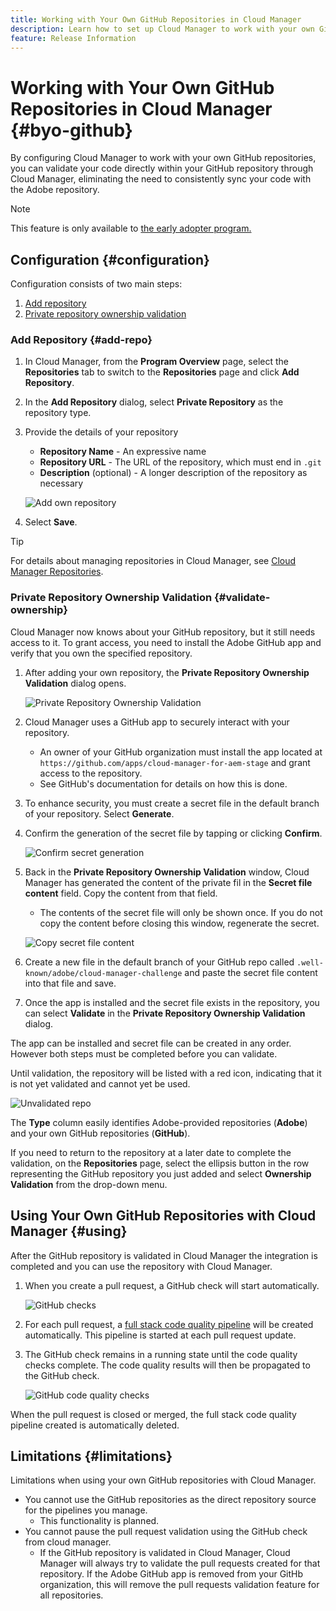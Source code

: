 ```yaml
---
title: Working with Your Own GitHub Repositories in Cloud Manager
description: Learn how to set up Cloud Manager to work with your own GitHub repositories.
feature: Release Information
---
```


# Working with Your Own GitHub Repositories in Cloud Manager {#byo-github}

By configuring Cloud Manager to work with your own GitHub repositories, you can validate your code directly within your GitHub repository through Cloud Manager, eliminating the need to consistently sync your code with the Adobe repository.

>[!NOTE]
>
>This feature is only available to [the early adopter program.](/help/implementing/cloud-manager/release-notes/current.md#early-adoption)

## Configuration {#configuration}

Configuration consists of two main steps:

1. [Add repository](#add-repo)
1. [Private repository ownership validation](#validate-ownership)

### Add Repository {#add-repo}

1. In Cloud Manager, from the **Program Overview** page, select the **Repositories** tab to switch to the **Repositories** page and click **Add Repository**.

1. In the **Add Repository** dialog, select **Private Repository** as the repository type.

1. Provide the details of your repository

   * **Repository Name** - An expressive name
   * **Repository URL** - The URL of the repository, which must end in `.git`
   * **Description** (optional) - A longer description of the repository as necessary

   ![Add own repository](/help/implementing/cloud-manager/assets/repos/add-own-github.png)

1. Select **Save**.

>[!TIP]
>
>For details about managing repositories in Cloud Manager, see [Cloud Manager Repositories](/help/implementing/cloud-manager/managing-code/cloud-manager-repositories.md).

### Private Repository Ownership Validation {#validate-ownership}

Cloud Manager now knows about your GitHub repository, but it still needs access to it. To grant access, you need to install the Adobe GitHub app and verify that you own the specified repository.

1. After adding your own repository, the **Private Repository Ownership Validation** dialog opens.

   ![Private Repository Ownership Validation](/help/implementing/cloud-manager/assets/repos/private-repo-validate.png)

1. Cloud Manager uses a GitHub app to securely interact with your repository.
   * An owner of your GitHub organization must install the app located at `https://github.com/apps/cloud-manager-for-aem-stage` and grant access to the repository.
   * See GitHub's documentation for details on how this is done.

1. To enhance security, you must create a secret file in the default branch of your repository. Select **Generate**.

1. Confirm the generation of the secret file by tapping or clicking **Confirm**.

    ![Confirm secret generation](/help/implementing/cloud-manager/assets/repos/confirm-generation.png)

1. Back in the **Private Repository Ownership Validation** window, Cloud Manager has generated the content of the private fil in the **Secret file content** field. Copy the content from that field.

    * The contents of the secret file will only be shown once. If you do not copy the content before closing this window, regenerate the secret.

    ![Copy secret file content](/help/implementing/cloud-manager/assets/repos/new-secret.png)

1. Create a new file in the default branch of your GitHub repo called `.well-known/adobe/cloud-manager-challenge` and paste the secret file content into that file and save.

1. Once the app is installed and the secret file exists in the repository, you can select **Validate** in the **Private Repository Ownership Validation** dialog.

The app can be installed and secret file can be created in any order. However both steps must be completed before you can validate.

Until validation, the repository will be listed with a red icon, indicating that it is not yet validated and cannot yet be used.

![Unvalidated repo](/help/implementing/cloud-manager/assets/repos/unvalidated-repo.png)

The **Type** column easily identifies Adobe-provided repositories (**Adobe**) and your own GitHub repositories (**GitHub**).

If you need to return to the repository at a later date to complete the validation, on the **Repositories** page, select the ellipsis button in the row representing the GitHub repository you just added and select **Ownership Validation** from the drop-down menu.

## Using Your Own GitHub Repositories with Cloud Manager {#using}

After the GitHub repository is validated in Cloud Manager the integration is completed and you can use the repository with Cloud Manager.

1. When you create a pull request, a GitHub check will start automatically.

    ![GitHub checks](/help/implementing/cloud-manager/assets/repos/github-checks.png)

1. For each pull request, a [full stack code quality pipeline](/help/implementing/cloud-manager/configuring-pipelines/introduction-ci-cd-pipelines.md) will be created automatically. This pipeline is started at each pull request update.

1. The GitHub check remains in a running state until the code quality checks complete. The code quality results will then be propagated to the GitHub check.

    ![GitHub code quality checks](/help/implementing/cloud-manager/assets/repos/github-code-quality.png)

When the pull request is closed or merged, the full stack code quality pipeline created is automatically deleted.

## Limitations {#limitations}

Limitations when using your own GitHub repositories with Cloud Manager.

* You cannot use the GitHub repositories as the direct repository source for the pipelines you manage.
  * This functionality is planned.
* You cannot pause the pull request validation using the GitHub check from cloud manager.
  * If the GitHub repository is validated in Cloud Manager, Cloud Manager will always try to validate the pull requests created for that repository.
If the Adobe GitHub app is removed from your GitHb organization, this will remove the pull requests validation feature for all repositories.
